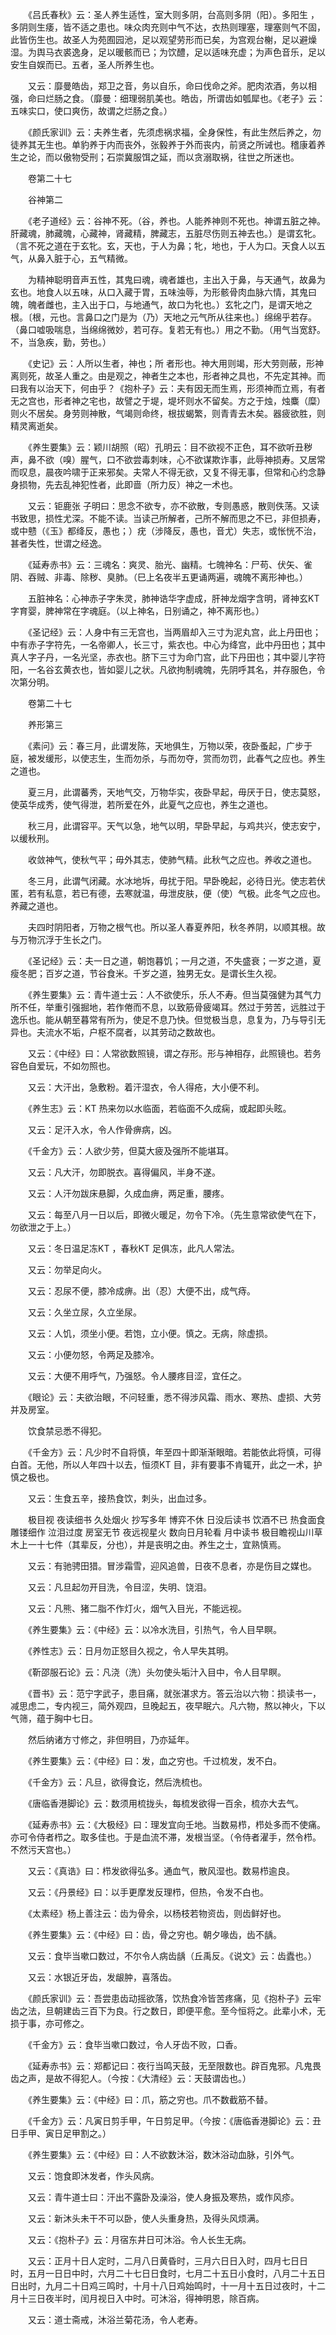 <!-- { "loadSidebar": true } -->
　　《吕氏春秋》云：圣人养生适性，室大则多阴，台高则多阴（阳）。多阳生 ，多阴则生痿，皆不适之患也。味众肉充则中气不达，衣热则理塞，理塞则气不固，此皆伤生也。故圣人为苑囿园池，足以观望劳形而已矣，为宫观台榭，足以避燥湿。为舆马衣裘逸身，足以暖骸而已；为饮醴，足以适味充虚；为声色音乐，足以安生自娱而已。五者，圣人所养生也。

　　又云：靡曼皓齿，郑卫之音，务以自乐，命曰伐命之斧。肥肉浓酒，务以相强，命曰烂肠之食。（靡曼：细理弱肌美也。皓齿，所谓齿如瓠犀也。《老子》云：五味实口，使口爽伤，故谓之烂肠之食。）

　　《颜氏家训》云：夫养生者，先须虑祸求福，全身保性，有此生然后养之，勿徒养其无生也。单豹养于内而丧外，张毅养于外而丧内，前贤之所诫也。稽康着养生之论，而以傲物受刑；石崇冀服饵之延，而以贪溺取祸，往世之所迷也。

　　卷第二十七

　　谷神第二

　　《老子道经》云：谷神不死。（谷，养也。人能养神则不死也。神谓五脏之神。肝藏魂，肺藏魄，心藏神，肾藏精，脾藏志，五脏尽伤则五神去也。）是谓玄牝。（言不死之道在于玄牝。玄，天也，于人为鼻；牝，地也，于人为口。天食人以五气，从鼻入脏于心，五气精微。

　　为精神聪明音声五性，其鬼曰魂，魂者雄也，主出入于鼻，与天通气，故鼻为玄也。地食人以五味，从口入藏于胃，五味浊辱，为形骸骨肉血脉六情，其鬼曰魄，魄者雌也，主入出于口，与地通气，故口为牝也。）玄牝之门，是谓天地之根。〔根，元也。言鼻口之门是为（乃）天地之元气所从往来也。〕绵绵乎若存。（鼻口嘘吸喘息，当绵绵微妙，若可存。复若无有也。）用之不勤。（用气当宽舒。不，当急疾，勤，劳也。）

　　《史记》云：人所以生者，神也；所 者形也。神大用则竭，形大劳则蔽，形神离则死，故圣人重之。由是观之，神者生之本也，形者神之具也，不先定其神。而曰我有以治天下，何由乎？《抱朴子》云：夫有因无而生焉，形须神而立焉，有者无之宫也，形者神之宅也，故譬之于堤，堤坏则水不留矣。方之于烛，烛麋（糜）则火不居矣。身劳则神散，气竭则命终，根拔蝎繁，则青青去木矣。器疲欲胜，则精灵离逝矣。

　　《养生要集》云：颖川胡照（昭）孔明云：目不欲视不正色，耳不欲听丑秽声，鼻不欲（嗅）腥气，口不欲尝毒刺味，心不欲谋欺诈事，此辱神损寿。又居常而叹息，晨夜吟啸于正来邪矣。夫常人不得无欲，又复不得无事，但常和心约念静身损物，先去乱神犯性者，此即啬（所力反）神之一术也。

　　又云：钜鹿张 子明曰：思念不欲专，亦不欲散，专则愚惑，散则佚荡。又读书致思，损性尤深。不能不读。当读己所解者，己所不解而思之不已，非但损寿，或中戆（《玉》都绛反，愚也；）疣（涉降反，愚也，音尤）失志，或怅恍不治，甚者失性，世谓之经逸。

　　《延寿赤书》云：三魂名：爽灵、胎光、幽精。七魄神名：尸苟、伏矢、雀阴、吞贼、非毒、除秽、臭肺。（巳上名夜半五更诵两遍，魂魄不离形神也。）

　　五脏神名：心神赤子字朱灵，肺神诰华字虚成，肝神龙烟字含明，肾神玄KT 字育婴，脾神常在字魂庭。（以上神名，日别诵之，神不离形也。）

　　《圣记经》云：人身中有三无宫也，当两眉却入三寸为泥丸宫，此上丹田也；中有赤子字符先，一名帝卿人，长三寸，紫衣也。中心为绛宫，此中丹田也；其中真人字子丹，一名光坚，赤衣也。脐下三寸为命门宫，此下丹田也；其中婴儿字符阳，一名谷玄黄衣也，皆如婴儿之状。凡欲拘制魂魄，先阴呼其名，并存服色，令次第分明。

　　卷第二十七

　　养形第三

　　《素问》云：春三月，此谓发陈，天地俱生，万物以荣，夜卧蚤起，广步于庭，被发缓形，以使志生，生而勿杀，与而勿夺，赏而勿罚，此春气之应也。养生之道也。

　　夏三月，此谓蕃秀，天地气交，万物华实，夜卧早起，毋厌于日，使志莫怒，使英华成秀，使气得泄，若所爱在外，此夏气之应也，养生之道也。

　　秋三月，此谓容平。天气以急，地气以明，早卧早起，与鸡共兴，使志安宁，以缓秋刑。

　　收敛神气，使秋气平；毋外其志，使肺气精。此秋气之应也。养收之道也。

　　冬三月，此谓气闭藏。水冰地坼，毋扰于阳。早卧晚起，必待日光。使志若伏匿，若有私意，若已有德，去寒就温，毋泄皮肤，便（使）气极。此冬气之应也。养藏之道也。

　　夫四时阴阳者，万物之根气也。所以圣人春夏养阳，秋冬养阴，以顺其根。故与万物沉浮于生长之门。

　　《圣记经》云：夫一日之道，朝饱暮饥；一月之道，不失盛衰；一岁之道，夏瘦冬肥；百岁之道，节谷食米。千岁之道，独男无女。是谓长生久视。

　　《养生要集》云：青牛道士云：人不欲使乐，乐人不寿。但当莫强健为其气力所不任，举重引强掘地，若作倦而不息，以致筋骨疲竭耳。然过于劳苦，远胜过于逸乐也。能从朝至暮常有所为，使足不息乃快。但觉极当息，息复为，乃与导引无异也。夫流水不垢，户枢不腐者，以其劳动之数故也。

　　又云：《中经》曰：人常欲数照镜，谓之存形。形与神相存，此照镜也。若务容色自爱玩，不如勿照也。

　　又云：大汗出，急敷粉。着汗湿衣，令人得疮，大小便不利。

　　《养生志》云：KT 热来勿以水临面，若临面不久成痫，或起即头眩。

　　又云：足汗入水，令人作骨痹病，凶。

　　《千金方》云：人欲少劳，但莫大疲及强所不能堪耳。

　　又云：凡大汗，勿即脱衣。喜得偏风，半身不遂。

　　又云：人汗勿跋床悬脚，久成血痹，两足重，腰疼。

　　又云：每至八月一日以后，即微火暖足，勿令下冷。（先生意常欲使气在下，勿欲泄之于上。）

　　又云：冬日温足冻KT ，春秋KT 足俱冻，此凡人常法。

　　又云：勿举足向火。

　　又云：忍尿不便，膝冷成痹。出（忍）大便不出，成气痔。

　　又云：久坐立尿，久立坐尿。

　　又云：人饥，须坐小便。若饱，立小便。慎之。无病，除虚损。

　　又云：小便勿怒，令两足及膝冷。

　　又云：大便不用呼气，乃强怒。令人腰疼目涩，宜任之。

　　《眼论》云：夫欲治眼，不问轻重，悉不得涉风霜、雨水、寒热、虚损、大劳并及房室。

　　饮食禁忌悉不得犯。

　　《千金方》云：凡少时不自将慎，年至四十即渐渐眼暗。若能依此将慎，可得白首。无他，所以人年四十以去，恒须KT 目，非有要事不肯辄开，此之一术，护慎之极也。

　　又云：生食五辛，接热食饮，刺头，出血过多。

　　极目视 夜读细书 久处烟火 抄写多年 博弈不休 日没后读书 饮酒不已 热食面食 雕镂细作 泣泪过度 房室无节 夜远视星火 数向日月轮看 月中读书 极目瞻视山川草木上一十七件（其辈反，分也），并是丧明之由。养生之士，宜熟慎焉。

　　又云：有驰骋田猎。冒涉霜雪，迎风追兽，日夜不息者，亦是伤目之媒也。

　　又云：凡旦起勿开目洗，令目涩，失明、饶泪。

　　又云：凡熊、猪二脂不作灯火，烟气入目光，不能远视。

　　《养生要集》云：《中经》云：以冷水洗目，引热气，令人目早瞑。

　　《养性志》云：日月勿正怒目久视之，令人早失其明。

　　《靳邵服石论》云：凡浇（洗）头勿使头垢汁入目中，令人目早瞑。

　　《晋书》云：范宁字武子，患目痛，就张湛求方。答云治以六物：损读书一，减思虑二，专内视三，简外观四，旦晚起五，夜早眠六。凡六物，熬以神火，下以气筛，蕴于胸中七日。

　　然后纳诸方寸修之，非但明目，乃亦延年。

　　《养生要集》云：《中经》曰：发，血之穷也。千过梳发，发不白。

　　《千金方》云：凡旦，欲得食讫，然后洗梳也。

　　《唐临香港脚论》云：数须用梳拢头，每梳发欲得一百余，梳亦大去气。

　　《延寿赤书》云：《大极经》曰：理发宜向壬地。当数易栉，栉处多而不使痛。亦可令侍者栉之。取多佳也。于是血流不滞，发根当坚。（令侍者濯手，然令栉。不然污天宫也。）

　　又云：《真诰》曰：栉发欲得弘多。通血气，散风湿也。数易栉逾良。

　　又云：《丹景经》曰：以手更摩发反理栉，但热，令发不白也。

　　《太素经》杨上善注云：齿为骨余，以杨枝若物资齿，则齿鲜好也。

　　《养生要集》云：《中经》曰：齿，骨之穷也。朝夕喙齿，齿不龋。

　　又云：食毕当嗽口数过，不尔令人病齿龋（丘禹反。《说文》云：齿蠹也。）

　　又云：水银近牙齿，发龈肿，喜落齿。

　　《颜氏家训》云：吾尝患齿动摇欲落，饮热食冷皆苦疼痛，见《抱朴子》云牢齿之法，旦朝建齿三百下为良。行之数日，即便平愈。至今恒将之。此辈小术，无损于事，亦可修之。

　　《千金方》云：食毕当嗽口数过，令人牙齿不败，口香。

　　《延寿赤书》云：郑都记曰：夜行当鸣天鼓，无至限数也。辟百鬼邪。凡鬼畏 齿之声，是故不得犯人。（今按：《大清经》云：天鼓谓齿也。）

　　《养生要集》云：《中经》曰：爪，筋之穷也。爪不数截筋不替。

　　《千金方》云：凡寅日剪手甲，午日剪足甲。（今按：《唐临香港脚论》云：丑日手甲、寅日足甲割之。）

　　《养生要集》云：《中经》曰：人不欲数沐浴，数沐浴动血脉，引外气。

　　又云：饱食即沐发者，作头风病。

　　又云：青牛道士曰：汗出不露卧及澡浴，使人身振及寒热，或作风疹。

　　又云：新沐头未干不可以卧，使人头重身热，及得头风烦满。

　　又云：《抱朴子》云：月宿东井日可沐浴。令人长生无病。

　　又云：正月十日人定时，二月八日黄昏时，三月六日日入时，四月七日日 时，五月一日日中时，六月二十七日日食时，七月二十五日小食时，八月二十五日日出时，九月二十日鸡三鸣时，十月十八日鸡始鸣时，十一月十五日过夜时，十二月十三日夜半时，闰月视日入中时。可沐浴，得神明恩，除百病。

　　又云：道士斋戒，沐浴兰菊花汤，令人老寿。

